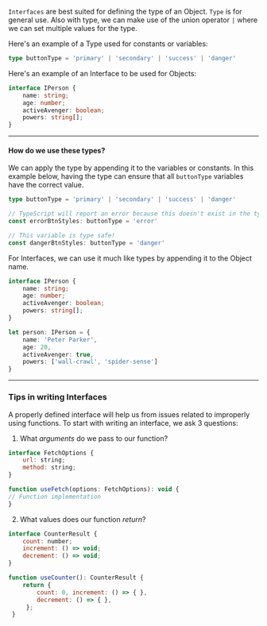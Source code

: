 `Interfaces` are best suited for defining the type of an Object.
`Type` is for general use. Also with type, we can make use of the union operator `|` where we can set multiple values for the type.

Here's an example of a Type used for constants or variables:
```ts
type buttonType = 'primary' | 'secondary' | 'success' | 'danger'
```
Here's an example of an Interface to be used for Objects:
```ts
interface IPerson {
	name: string; 
	age: number; 
	activeAvenger: boolean; 
	powers: string[];
}
```

___
#### How do we use these types?

We can apply the type by appending it to the variables or constants. 
In this example below, having the type can ensure that all `buttonType` variables have the correct value.
```ts
type buttonType = 'primary' | 'secondary' | 'success' | 'danger'

// TypeScript will report an error because this doesn't exist in the type! 
const errorBtnStyles: buttonType = 'error' 

// This variable is type safe! 
const dangerBtnStyles: buttonType = 'danger'
```


For Interfaces, we can use it much like types by appending it to the Object name.
```ts
interface IPerson {
	name: string; 
	age: number; 
	activeAvenger: boolean; 
	powers: string[];
}

let person: IPerson = { 
	name: 'Peter Parker', 
	age: 20, 
	activeAvenger: true, 
	powers: ['wall-crawl', 'spider-sense'] 
}
```

________
### Tips in writing Interfaces 

A properly defined interface will help us from issues related to improperly using functions. To start with writing an interface, we ask 3 questions:

1. What *arguments* do we pass to our function? 
```js
interface FetchOptions { 
	url: string; 
	method: string; 
} 

function useFetch(options: FetchOptions): void { 
// Function implementation 
}
```

2. What values does our function *return*?
```js
interface CounterResult { 
	count: number; 
	increment: () => void; 
	decrement: () => void; 
} 

function useCounter(): CounterResult {
	return { 
		count: 0, increment: () => { }, 
		decrement: () => { },
	 }; 
 }
```